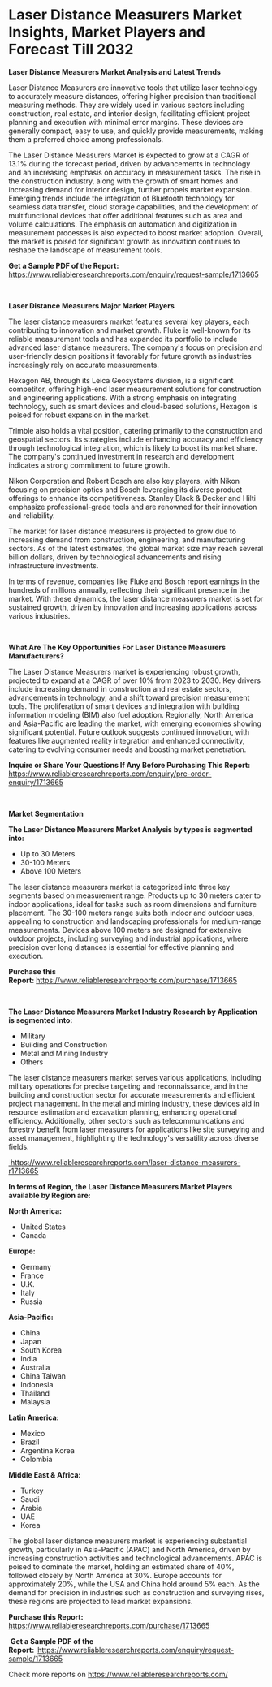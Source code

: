 <p><h1>Laser Distance Measurers Market Insights, Market Players and Forecast Till 2032</h1></p><p><strong>Laser Distance Measurers Market Analysis and Latest Trends</strong></p>
<p><p>Laser Distance Measurers are innovative tools that utilize laser technology to accurately measure distances, offering higher precision than traditional measuring methods. They are widely used in various sectors including construction, real estate, and interior design, facilitating efficient project planning and execution with minimal error margins. These devices are generally compact, easy to use, and quickly provide measurements, making them a preferred choice among professionals.</p><p>The Laser Distance Measurers Market is expected to grow at a CAGR of 13.1% during the forecast period, driven by advancements in technology and an increasing emphasis on accuracy in measurement tasks. The rise in the construction industry, along with the growth of smart homes and increasing demand for interior design, further propels market expansion. Emerging trends include the integration of Bluetooth technology for seamless data transfer, cloud storage capabilities, and the development of multifunctional devices that offer additional features such as area and volume calculations. The emphasis on automation and digitization in measurement processes is also expected to boost market adoption. Overall, the market is poised for significant growth as innovation continues to reshape the landscape of measurement tools.</p></p>
<p><strong>Get a Sample PDF of the Report:&nbsp;</strong> <a href="https://www.reliableresearchreports.com/enquiry/request-sample/1713665?utm_campaign=3309&utm_medium=2&utm_source=Github&utm_content=ia&utm_term=02042025&utm_id=laser-distance-measurers">https://www.reliableresearchreports.com/enquiry/request-sample/1713665</a></p>
<p>&nbsp;</p>
<p><strong>Laser Distance Measurers Major Market Players</strong></p>
<p><p>The laser distance measurers market features several key players, each contributing to innovation and market growth. Fluke is well-known for its reliable measurement tools and has expanded its portfolio to include advanced laser distance measurers. The company's focus on precision and user-friendly design positions it favorably for future growth as industries increasingly rely on accurate measurements.</p><p>Hexagon AB, through its Leica Geosystems division, is a significant competitor, offering high-end laser measurement solutions for construction and engineering applications. With a strong emphasis on integrating technology, such as smart devices and cloud-based solutions, Hexagon is poised for robust expansion in the market.</p><p>Trimble also holds a vital position, catering primarily to the construction and geospatial sectors. Its strategies include enhancing accuracy and efficiency through technological integration, which is likely to boost its market share. The company's continued investment in research and development indicates a strong commitment to future growth.</p><p>Nikon Corporation and Robert Bosch are also key players, with Nikon focusing on precision optics and Bosch leveraging its diverse product offerings to enhance its competitiveness. Stanley Black & Decker and Hilti emphasize professional-grade tools and are renowned for their innovation and reliability.</p><p>The market for laser distance measurers is projected to grow due to increasing demand from construction, engineering, and manufacturing sectors. As of the latest estimates, the global market size may reach several billion dollars, driven by technological advancements and rising infrastructure investments.</p><p>In terms of revenue, companies like Fluke and Bosch report earnings in the hundreds of millions annually, reflecting their significant presence in the market. With these dynamics, the laser distance measurers market is set for sustained growth, driven by innovation and increasing applications across various industries.</p></p>
<p>&nbsp;</p>
<p><strong>What Are The Key Opportunities For Laser Distance Measurers Manufacturers?</strong></p>
<p><p>The Laser Distance Measurers market is experiencing robust growth, projected to expand at a CAGR of over 10% from 2023 to 2030. Key drivers include increasing demand in construction and real estate sectors, advancements in technology, and a shift toward precision measurement tools. The proliferation of smart devices and integration with building information modeling (BIM) also fuel adoption. Regionally, North America and Asia-Pacific are leading the market, with emerging economies showing significant potential. Future outlook suggests continued innovation, with features like augmented reality integration and enhanced connectivity, catering to evolving consumer needs and boosting market penetration.</p></p>
<p><strong>Inquire or Share Your Questions If Any Before Purchasing This Report:</strong> <a href="https://www.reliableresearchreports.com/enquiry/pre-order-enquiry/1713665?utm_campaign=3309&utm_medium=2&utm_source=Github&utm_content=ia&utm_term=02042025&utm_id=laser-distance-measurers">https://www.reliableresearchreports.com/enquiry/pre-order-enquiry/1713665</a></p>
<p>&nbsp;</p>
<p><strong>Market Segmentation</strong></p>
<p><strong>The Laser Distance Measurers Market Analysis by types is segmented into:</strong></p>
<p><ul><li>Up to 30 Meters</li><li>30-100 Meters</li><li>Above 100 Meters</li></ul></p>
<p><p>The laser distance measurers market is categorized into three key segments based on measurement range. Products up to 30 meters cater to indoor applications, ideal for tasks such as room dimensions and furniture placement. The 30-100 meters range suits both indoor and outdoor uses, appealing to construction and landscaping professionals for medium-range measurements. Devices above 100 meters are designed for extensive outdoor projects, including surveying and industrial applications, where precision over long distances is essential for effective planning and execution.</p></p>
<p><strong>Purchase this Report:&nbsp;</strong><a href="https://www.reliableresearchreports.com/purchase/1713665?utm_campaign=3309&utm_medium=2&utm_source=Github&utm_content=ia&utm_term=02042025&utm_id=laser-distance-measurers">https://www.reliableresearchreports.com/purchase/1713665</a></p>
<p>&nbsp;</p>
<p><strong>The Laser Distance Measurers Market Industry Research by Application is segmented into:</strong></p>
<p><ul><li>Military</li><li>Building and Construction</li><li>Metal and Mining Industry</li><li>Others</li></ul></p>
<p><p>The laser distance measurers market serves various applications, including military operations for precise targeting and reconnaissance, and in the building and construction sector for accurate measurements and efficient project management. In the metal and mining industry, these devices aid in resource estimation and excavation planning, enhancing operational efficiency. Additionally, other sectors such as telecommunications and forestry benefit from laser measurers for applications like site surveying and asset management, highlighting the technology's versatility across diverse fields.</p></p>
<p><a href="https://www.reliableresearchreports.com/laser-distance-measurers-r1713665?utm_campaign=3309&utm_medium=2&utm_source=Github&utm_content=ia&utm_term=02042025&utm_id=laser-distance-measurers">&nbsp;https://www.reliableresearchreports.com/laser-distance-measurers-r1713665</a></p>
<p><strong>In terms of Region, the Laser Distance Measurers Market Players available by Region are:</strong></p>
<p>
    <p> <strong> North America: </strong>
        <ul>
            <li>United States</li>
            <li>Canada</li>
        </ul>
        </p> 
    <p> <strong> Europe: </strong>
        <ul>
            <li>Germany</li>
            <li>France</li>
            <li>U.K.</li>
            <li>Italy</li>
            <li>Russia</li>
        </ul>
        </p> 
    <p> <strong> Asia-Pacific: </strong>
        <ul>
            <li>China</li>
            <li>Japan</li>
            <li>South Korea</li>
            <li>India</li>
            <li>Australia</li>
            <li>China Taiwan</li>
            <li>Indonesia</li>
            <li>Thailand</li>
            <li>Malaysia</li>
        </ul>
        </p> 
    <p> <strong> Latin America: </strong>
        <ul>
            <li>Mexico</li>
            <li>Brazil</li>
            <li>Argentina Korea</li>
            <li>Colombia</li>
        </ul>
        </p> 
    <p> <strong> Middle East & Africa: </strong>
        <ul>
            <li>Turkey</li>
            <li>Saudi</li>
            <li>Arabia</li>
            <li>UAE</li>
            <li>Korea</li>
        </ul>
    </p>
    </p>
<p><p>The global laser distance measurers market is experiencing substantial growth, particularly in Asia-Pacific (APAC) and North America, driven by increasing construction activities and technological advancements. APAC is poised to dominate the market, holding an estimated share of 40%, followed closely by North America at 30%. Europe accounts for approximately 20%, while the USA and China hold around 5% each. As the demand for precision in industries such as construction and surveying rises, these regions are projected to lead market expansions.</p></p>
<p><strong>Purchase this Report: </strong><a href="https://www.reliableresearchreports.com/purchase/1713665?utm_campaign=3309&utm_medium=2&utm_source=Github&utm_content=ia&utm_term=02042025&utm_id=laser-distance-measurers">https://www.reliableresearchreports.com/purchase/1713665</a></p>
<p>&nbsp;<strong>Get a Sample PDF of the Report:&nbsp;&nbsp;</strong><a href="https://www.reliableresearchreports.com/enquiry/request-sample/1713665?utm_campaign=3309&utm_medium=2&utm_source=Github&utm_content=ia&utm_term=02042025&utm_id=laser-distance-measurers">https://www.reliableresearchreports.com/enquiry/request-sample/1713665</a></p>
<p><strong></strong></p>
<p>Check more reports on <a href="https://www.reliableresearchreports.com/?utm_campaign=3309&utm_medium=2&utm_source=Github&utm_content=ia&utm_term=02042025&utm_id=laser-distance-measurers">https://www.reliableresearchreports.com/</a></p>